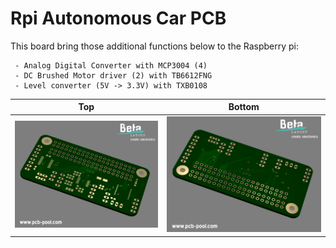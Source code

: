 Rpi Autonomous Car PCB 
====================
This board bring those additional functions below to the Raspberry pi:

	 - Analog Digital Converter with MCP3004 (4)
	 - DC Brushed Motor driver (2) with TB6612FNG
	 - Level converter (5V -> 3.3V) with TXB0108

Top                                                                      |  Bottom
:-----------------------------------------------------------------------:|:--------------------------------------------------------------:
![Alt text](03_Docs/Components/top_gold_with_mask.png?raw=true "Top")  |  ![Alt text](03_Docs/Components/bot_gold_with_mask.png?raw=true "Bottom")

